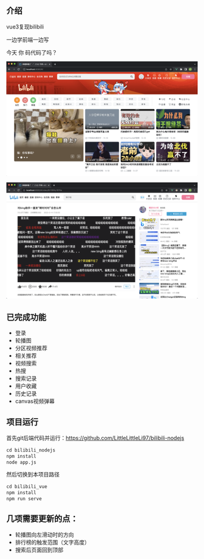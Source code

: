 ## 介绍

vue3复现bilibili

一边学前端一边写

今天 你 码代码了吗？

![](./forshow/2022-05-30.png)

![](./forshow/2023-02-28.png)

## 已完成功能

- 登录
- 轮播图
- 分区视频推荐
- 相关推荐
- 视频搜索
- 热搜
- 搜索记录
- 用户收藏
- 历史记录
- canvas视频弹幕

## 项目运行

首先git后端代码并运行：https://github.com/LittleLittleLi97/bilibili-nodejs
```
cd bilibili_nodejs
npm install
node app.js
```

然后切换到本项目路径
```
cd bilibili_vue
npm install
npm run serve
```

## 几项需要更新的点：
- 轮播图向左滑动时的方向
- 排行榜的触发范围（文字高度）
- 搜索后页面回到顶部